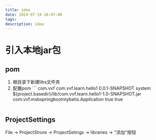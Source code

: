 ```yaml
---
title: idea
date: 2024-07-19 16:07:48
tags:
description: idea
---
```

# 引入本地jar包
## pom
1. 根目录下新建libs文件夹
2. 配置pom 
        ```
        <dependency>
            <groupId>com.vvf</groupId>
            <artifactId>com.vvf.learn.hello1</artifactId>
            <version>0.0.1-SNAPSHOT</version>
            <scope>system</scope>
            <systemPath>${project.basedir}/lib/com.vvf.learn.hello1-1.0-SNAPSHOT.jar</systemPath>
        </dependency>
        <plugin>
            <configuration>
                    <mainClass>com.vvf.msbspringbootmybatis.Application</mainClass>
                    <skip>true</skip>
                    <includeSystemScope>true</includeSystemScope>
            </configuration>
        </plugin>
    ``` 
## ProjectSettings
File -> ProjectStrure -> ProjectSetings -> libraries -> "添加"按钮